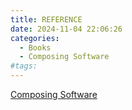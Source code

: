 ```yaml
---
title: REFERENCE
date: 2024-11-04 22:06:26
categories:
  - Books
  - Composing Software
#tags:
---
```

[Composing Software](https://medium.com/javascript-scene/composing-software-the-book-f31c77fc3ddc)